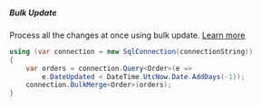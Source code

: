 <h5 class="center code-title">Bulk Update</h5>

Process all the changes at once using bulk update. [Learn more](/operation/bulkupdate)

```csharp
using (var connection = new SqlConnection(connectionString))
{
    var orders = connection.Query<Order>(e =>
        e.DateUpdated < DateTime.UtcNow.Date.AddDays(-1));
    connection.BulkMerge<Order>(orders);
}
```
